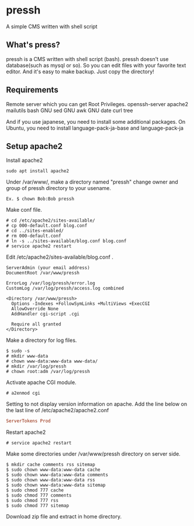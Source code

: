 # pressh
A simple CMS written with shell script

## What's press?
pressh is a CMS written with shell script (bash).
pressh doesn't use database(such as mysql or so). 
So you can edit files with your favorite text editor.
And it's easy to make backup. Just copy the directory!

## Requirements
Remote server which you can get Root Privileges.
openssh-server
apache2
mailutils
bash
GNU sed
GNU awk
GNU date
curl
tree

And if you use japanese, you need to install some additional packages.
On Ubuntu, you need to install language-pack-ja-base and language-pack-ja

## Setup apache2

Install apache2

```
sudo apt install apache2
```

Under /var/www/, make a directory named "pressh"
change owner and group of pressh directory to your usename. 

```
Ex. $ chown Bob:Bob pressh
```

Make conf file.

```
# cd /etc/apache2/sites-available/
# cp 000-default.conf blog.conf
# cd ../sites-enabled/
# rm 000-default.conf
# ln -s ../sites-available/blog.conf blog.conf
# service apache2 restart
```

Edit /etc/apache2/sites-available/blog.conf .

```
ServerAdmin (your email address)
DocumentRoot /var/www/pressh

ErrorLog /var/log/pressh/error.log
CustomLog /var/log/pressh/access.log combined

<Directory /var/www/pressh>
  Options -Indexes +FollowSymLinks +MultiViews +ExecCGI
  AllowOverride None
  AddHandler cgi-script .cgi

  Require all granted
</Directory>
```

Make a directory for log files.

```
$ sudo -s
# mkdir www-data
# chown www-data:www-data www-data/
# mkdir /var/log/pressh
# chown root:adm /var/log/pressh
```

Activate apache CGI module.

```
# a2enmod cgi
```

Setting to not display version information on apache.
Add the line below on the last line of /etc/apache2/apache2.conf

```/etc/apache2/apache2.conf
ServerTokens Prod
```

Restart apache2

```
# service apache2 restart
```

Make some directories under /var/www/pressh directory on server side.

```
$ mkdir cache comments rss sitemap
$ sudo chown www-data:www-data cache
$ sudo chown www-data:www-data comments
$ sudo chown www-data:www-data rss
$ sudo chown www-data:www-data sitemap
$ sudo chmod 777 cache
$ sudo chmod 777 comments
$ sudo chmod 777 rss
$ sudo chmod 777 sitemap
```

Download zip file and extract in home directory.
